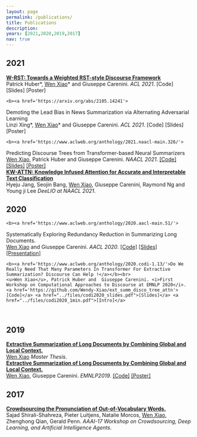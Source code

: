 ```yaml
---
layout: page
permalink: /publications/
title: Publications
description: 
years: [2021,2020,2019,2017]
nav: true
---
```


<div class="publications">
    <h2 class="year">2021</h2>
    <b><a href=''>
W-RST: Towards a Weighted RST-style Discourse Framework</a></b><br>
    Patrick Huber*, <u>Wen Xiao</u>*  and  Giuseppe Carenini. <i>ACL 2021</i>. <a>[Code]</a> <a>[Slides]</a> <a>[Poster]</a>
    <br>

    <b><a href='https://arxiv.org/abs/2105.14241'>
Demoting the Lead Bias in News Summarization via Alternating Adversarial Learning</a></b><br>
    Linzi Xing*, <u>Wen Xiao</u>*  and  Giuseppe Carenini. <i>ACL 2021</i>. <a>[Code]</a> <a>[Slides]</a> <a>[Poster]</a>
    <br>

    <b><a href='https://www.aclweb.org/anthology/2021.naacl-main.326/'>
Predicting Discourse Trees from Transformer-based Neural Summarizers</a></b><br>
    <u>Wen Xiao</u>, Patrick Huber  and  Giuseppe Carenini. <i>NAACL 2021</i>. <a href='https://github.com/Wendy-Xiao/summ_guided_disco_parser'>[Code]</a> <a href='../files/NAACL_slides.pdf'>[Slides]</a> <a href='../files/NAACL_poster.pdf'>[Poster]</a>
    <br>
    <b><a href='https://www.aclweb.org/anthology/2021.deelio-1.10/'>
KW-ATTN: Knowledge Infused Attention for Accurate and Interpretable Text Classification </a></b><br>
    Hyeju Jang, Seojin Bang, <u>Wen Xiao</u>, Giuseppe Carenini, Raymond Ng and Young ji Lee <i>DeeLIO at NAACL 2021</i>.
    <br>
    <h2 class="year">2020</h2>

    <b><a href='https://www.aclweb.org/anthology/2020.aacl-main.51/'>
Systematically Exploring Redundancy Reduction in Summarizing Long Documents.</a></b><br>
    <u>Wen Xiao</u>  and  Giuseppe Carenini. <i>AACL 2020</i>. <a href='https://github.com/Wendy-Xiao/redundancy_reduction_longdoc'>[Code]</a> <a href="../files/aacl2020_slides.pdf">[Slides]</a> <a href='https://www.youtube.com/watch?v=EtwLHwK7QBo'>[Presentation]</a>
    <br>

    <b><a href='https://www.aclweb.org/anthology/2020.codi-1.13/'>Do We Really Need That Many Parameters In Transformer For Extractive Summarization? Discourse Can Help !</a></b><br>
    <u>Wen Xiao</u>, Patrick Huber and  Giuseppe Carenini. <i>First Workshop on Computational Approaches to Discourse at EMNLP 2020</i>. <a href='https://github.com/Wendy-Xiao/ext_summ_disco_tree_attn'>[Code]</a> <a href="../files/codi2020_slides.pdf">[Slides]</a> <a href="../files/codi2020_1min.pdf">[Intro]</a>
<br>
     <h2 class="year">2019</h2>
        <b><a href='https://open.library.ubc.ca/collections/ubctheses/24/items/1.0380504'>Extractive Summarization of Long Documents by Combining Global and Local Context.</a></b> <br>
        <u>Wen Xiao</u> <i>Master Thesis</i>.
        <br>
<!--    <h2 class="year">2019</h2> -->
        <b><a href='https://www.aclweb.org/anthology/D19-1298.pdf'>Extractive Summarization of Long Documents by Combining Global and Local Context.</a></b> <br>
        <u>Wen Xiao</u>, Giuseppe Carenini. <i>EMNLP2019</i>.
        <a href='https://github.com/Wendy-Xiao/Extsumm_local_global_context'>[Code]</a> <a href="../files/posterEMNLP19_final.pdf">[Poster]</a>
        <br>
        <h2 class="year">2017</h2>
        <b><a href='https://aaai.org/ocs/index.php/WS/AAAIW17/paper/view/15106'>Crowdsourcing the Pronunciation of Out-of-Vocabulary Words.</a></b> <br>
        Sajad Shirali-Shahreza, Pieter Luitjens, Natalie Morcos, <u>Wen Xiao</u>, Zhenghong Qian, Gerald Penn. <i>AAAI-17 Workshop on Crowdsourcing, Deep Learning, and Artificial Intelligence Agents</i>.<br>
</div>
